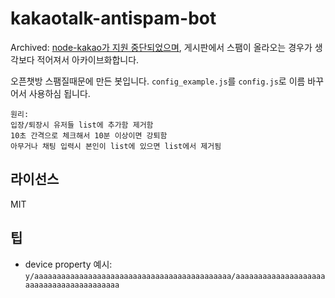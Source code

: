 # kakaotalk-antispam-bot
Archived: [node-kakao가 지원 중단되었으며](https://github.com/storycraft/node-kakao/issues/812), 게시판에서 스팸이 올라오는 경우가 생각보다 적어져서 아카이브화합니다.

오픈챗방 스팸질때문에 만든 봇입니다.
`config_example.js`를 `config.js`로 이름 바꾸어서 사용하심 됩니다.

```
원리:
입장/퇴장시 유저들 list에 추가함 제거함
10초 간격으로 체크해서 10분 이상이면 강퇴함
아무거나 채팅 입력시 본인이 list에 있으면 list에서 제거됨
```

## 라이선스
MIT

## 팁
- device property 예시: `y/aaaaaaaaaaaaaaaaaaaaaaaaaaaaaaaaaaaaaaaaaaaa/aaaaaaaaaaaaaaaaaaaaaaaaaaaaaaaaaaaaaaaaa`
